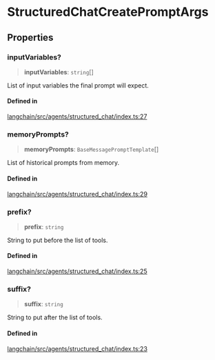 StructuredChatCreatePromptArgs
==============================

Properties[](#properties "Direct link to Properties")
------------------------------------------------------

### inputVariables?[](#inputvariables "Direct link to inputVariables?")

> **inputVariables**: `string`\[\]

List of input variables the final prompt will expect.

#### Defined in[](#defined-in "Direct link to Defined in")

[langchain/src/agents/structured\_chat/index.ts:27](https://github.com/hwchase17/langchainjs/blob/1c1274d/langchain/src/agents/structured_chat/index.ts#L27)

### memoryPrompts?[](#memoryprompts "Direct link to memoryPrompts?")

> **memoryPrompts**: `BaseMessagePromptTemplate`\[\]

List of historical prompts from memory.

#### Defined in[](#defined-in-1 "Direct link to Defined in")

[langchain/src/agents/structured\_chat/index.ts:29](https://github.com/hwchase17/langchainjs/blob/1c1274d/langchain/src/agents/structured_chat/index.ts#L29)

### prefix?[](#prefix "Direct link to prefix?")

> **prefix**: `string`

String to put before the list of tools.

#### Defined in[](#defined-in-2 "Direct link to Defined in")

[langchain/src/agents/structured\_chat/index.ts:25](https://github.com/hwchase17/langchainjs/blob/1c1274d/langchain/src/agents/structured_chat/index.ts#L25)

### suffix?[](#suffix "Direct link to suffix?")

> **suffix**: `string`

String to put after the list of tools.

#### Defined in[](#defined-in-3 "Direct link to Defined in")

[langchain/src/agents/structured\_chat/index.ts:23](https://github.com/hwchase17/langchainjs/blob/1c1274d/langchain/src/agents/structured_chat/index.ts#L23)